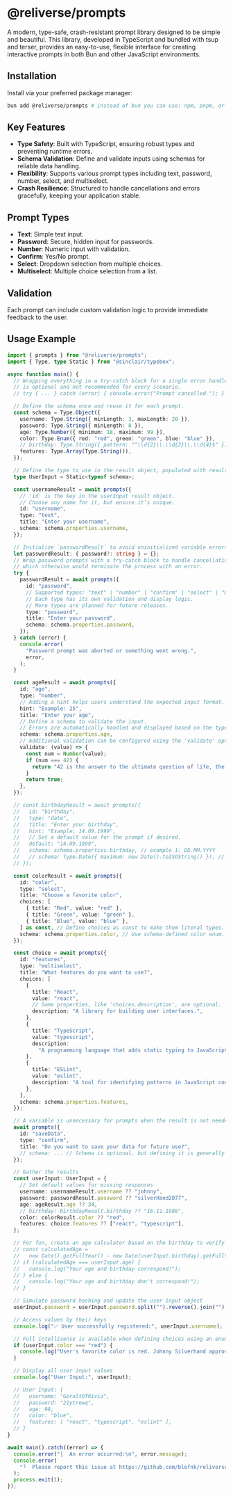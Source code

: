 # @reliverse/prompts

A modern, type-safe, crash-resistant prompt library designed to be simple and beautiful. This library, developed in TypeScript and bundled with tsup and terser, provides an easy-to-use, flexible interface for creating interactive prompts in both Bun and other JavaScript environments.

## Installation

Install via your preferred package manager:

```sh
bun add @reliverse/prompts # instead of bun you can use: npm, pnpm, or yarn (deno support is planned)
```

## Key Features

- **Type Safety**: Built with TypeScript, ensuring robust types and preventing runtime errors.
- **Schema Validation**: Define and validate inputs using schemas for reliable data handling.
- **Flexibility**: Supports various prompt types including text, password, number, select, and multiselect.
- **Crash Resilience**: Structured to handle cancellations and errors gracefully, keeping your application stable.

## Prompt Types

- **Text**: Simple text input.
- **Password**: Secure, hidden input for passwords.
- **Number**: Numeric input with validation.
- **Confirm**: Yes/No prompt.
- **Select**: Dropdown selection from multiple choices.
- **Multiselect**: Multiple choice selection from a list.
  
## Validation

Each prompt can include custom validation logic to provide immediate feedback to the user.

## Usage Example

```ts
import { prompts } from "@reliverse/prompts";
import { Type, type Static } from "@sinclair/typebox";

async function main() {
  // Wrapping everything in a try-catch block for a single error handler
  // is optional and not recommended for every scenario.
  // try { ... } catch (error) { console.error("Prompt cancelled."); }

  // Define the schema once and reuse it for each prompt.
  const schema = Type.Object({
    username: Type.String({ minLength: 3, maxLength: 20 }),
    password: Type.String({ minLength: 8 }),
    age: Type.Number({ minimum: 18, maximum: 99 }),
    color: Type.Enum({ red: "red", green: "green", blue: "blue" }),
    // birthday: Type.String({ pattern: "^\\d{2}\\.\\d{2}\\.\\d{4}$" }), // DD.MM.YYYY
    features: Type.Array(Type.String()),
  });

  // Define the type to use in the result object, populated with results from the prompts.
  type UserInput = Static<typeof schema>;

  const usernameResult = await prompts({
    // 'id' is the key in the userInput result object.
    // Choose any name for it, but ensure it’s unique.
    id: "username",
    type: "text",
    title: "Enter your username",
    schema: schema.properties.username,
  });

  // Initialize `passwordResult` to avoid uninitialized variable errors.
  let passwordResult: { password?: string } = {};
  // Wrap password prompts with a try-catch block to handle cancellations,
  // which otherwise would terminate the process with an error.
  try {
    passwordResult = await prompts({
      id: "password",
      // Supported types: "text" | "number" | "confirm" | "select" | "multiselect" | "password" | "date"
      // Each type has its own validation and display logic.
      // More types are planned for future releases.
      type: "password",
      title: "Enter your password",
      schema: schema.properties.password,
    });
  } catch (error) {
    console.error(
      "Password prompt was aborted or something went wrong.",
      error,
    );
  }

  const ageResult = await prompts({
    id: "age",
    type: "number",
    // Adding a hint helps users understand the expected input format.
    hint: "Example: 25",
    title: "Enter your age",
    // Define a schema to validate the input.
    // Errors are automatically handled and displayed based on the type.
    schema: schema.properties.age,
    // Additional validation can be configured using the 'validate' option.
    validate: (value) => {
      const num = Number(value);
      if (num === 42) {
        return "42 is the answer to the ultimate question of life, the universe, and everything. Try a different number.";
      }
      return true;
    },
  });

  // const birthdayResult = await prompts({
  //   id: "birthday",
  //   type: "date",
  //   title: "Enter your birthday",
  //   hint: "Example: 14.09.1999",
  //   // Set a default value for the prompt if desired.
  //   default: "14.09.1999",
  //   schema: schema.properties.birthday, // example 1: DD.MM.YYYY
  //   // schema: Type.Date({ maximum: new Date().toISOString() }), // example 2: ...
  // });

  const colorResult = await prompts({
    id: "color",
    type: "select",
    title: "Choose a favorite color",
    choices: [
      { title: "Red", value: "red" },
      { title: "Green", value: "green" },
      { title: "Blue", value: "blue" },
    ] as const, // Define choices as const to make them literal types.
    schema: schema.properties.color, // Use schema-defined color enum.
  });

  const choice = await prompts({
    id: "features",
    type: "multiselect",
    title: "What features do you want to use?",
    choices: [
      {
        title: "React",
        value: "react",
        // Some properties, like 'choices.description', are optional.
        description: "A library for building user interfaces.",
      },
      {
        title: "TypeScript",
        value: "typescript",
        description:
          "A programming language that adds static typing to JavaScript.",
      },
      {
        title: "ESLint",
        value: "eslint",
        description: "A tool for identifying patterns in JavaScript code.",
      },
    ],
    schema: schema.properties.features,
  });

  // A variable is unnecessary for prompts when the result is not needed later.
  await prompts({
    id: "saveData",
    type: "confirm",
    title: "Do you want to save your data for future use?",
    // schema: ... // Schema is optional, but defining it is generally good practice.
  });

  // Gather the results
  const userInput: UserInput = {
    // Set default values for missing responses
    username: usernameResult.username ?? "johnny",
    password: passwordResult.password ?? "silverHand2077",
    age: ageResult.age ?? 34,
    // birthday: birthdayResult.birthday ?? "16.11.1988",
    color: colorResult.color ?? "red",
    features: choice.features ?? ["react", "typescript"],
  };

  // For fun, create an age calculator based on the birthday to verify age accuracy.
  // const calculatedAge =
  //   new Date().getFullYear() - new Date(userInput.birthday).getFullYear();
  // if (calculatedAge === userInput.age) {
  //   console.log("Your age and birthday correspond!");
  // } else {
  //   console.log("Your age and birthday don't correspond!");
  // }

  // Simulate password hashing and update the user input object
  userInput.password = userInput.password.split("").reverse().join("");

  // Access values by their keys
  console.log("✅ User successfully registered:", userInput.username);

  // Full intellisense is available when defining choices using an enum
  if (userInput.color === "red") {
    console.log("User's favorite color is red. Johnny Silverhand approves.");
  }

  // Display all user input values
  console.log("User Input:", userInput);

  // User Input: {
  //   username: "GeraltOfRivia",
  //   password: "21ytrewq",
  //   age: 98,
  //   color: "blue",
  //   features: [ "react", "typescript", "eslint" ],
  // }
}

await main().catch((error) => {
  console.error("│  An error occurred:\n", error.message);
  console.error(
    "└  Please report this issue at https://github.com/blefnk/reliverse/issues",
  );
  process.exit(1);
});
```
